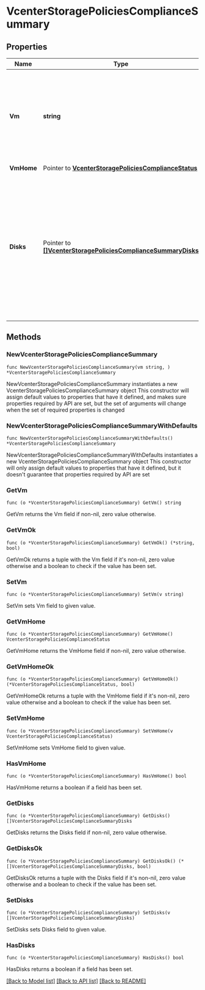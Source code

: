 # VcenterStoragePoliciesComplianceSummary

## Properties

Name | Type | Description | Notes
------------ | ------------- | ------------- | -------------
**Vm** | **string** | Identifier of virtual machine When clients pass a value of this structure as a parameter, the field must be an identifier for the resource type: VirtualMachine. When operations return a value of this structure as a result, the field will be an identifier for the resource type: VirtualMachine. | 
**VmHome** | Pointer to [**VcenterStoragePoliciesComplianceStatus**](VcenterStoragePoliciesComplianceStatus.md) |  | [optional] 
**Disks** | Pointer to [**[]VcenterStoragePoliciesComplianceSummaryDisks**](VcenterStoragePoliciesComplianceSummaryDisks.md) | List of the virtual hard disk. If unset or empty, virtual machine entity does not have any disks or its disks are not associated with a storage policy. When clients pass a value of this structure as a parameter, the key in the field map must be an identifier for the resource type: vcenter.vm.hardware.Disk. When operations return a value of this structure as a result, the key in the field map will be an identifier for the resource type: vcenter.vm.hardware.Disk. | [optional] 

## Methods

### NewVcenterStoragePoliciesComplianceSummary

`func NewVcenterStoragePoliciesComplianceSummary(vm string, ) *VcenterStoragePoliciesComplianceSummary`

NewVcenterStoragePoliciesComplianceSummary instantiates a new VcenterStoragePoliciesComplianceSummary object
This constructor will assign default values to properties that have it defined,
and makes sure properties required by API are set, but the set of arguments
will change when the set of required properties is changed

### NewVcenterStoragePoliciesComplianceSummaryWithDefaults

`func NewVcenterStoragePoliciesComplianceSummaryWithDefaults() *VcenterStoragePoliciesComplianceSummary`

NewVcenterStoragePoliciesComplianceSummaryWithDefaults instantiates a new VcenterStoragePoliciesComplianceSummary object
This constructor will only assign default values to properties that have it defined,
but it doesn't guarantee that properties required by API are set

### GetVm

`func (o *VcenterStoragePoliciesComplianceSummary) GetVm() string`

GetVm returns the Vm field if non-nil, zero value otherwise.

### GetVmOk

`func (o *VcenterStoragePoliciesComplianceSummary) GetVmOk() (*string, bool)`

GetVmOk returns a tuple with the Vm field if it's non-nil, zero value otherwise
and a boolean to check if the value has been set.

### SetVm

`func (o *VcenterStoragePoliciesComplianceSummary) SetVm(v string)`

SetVm sets Vm field to given value.


### GetVmHome

`func (o *VcenterStoragePoliciesComplianceSummary) GetVmHome() VcenterStoragePoliciesComplianceStatus`

GetVmHome returns the VmHome field if non-nil, zero value otherwise.

### GetVmHomeOk

`func (o *VcenterStoragePoliciesComplianceSummary) GetVmHomeOk() (*VcenterStoragePoliciesComplianceStatus, bool)`

GetVmHomeOk returns a tuple with the VmHome field if it's non-nil, zero value otherwise
and a boolean to check if the value has been set.

### SetVmHome

`func (o *VcenterStoragePoliciesComplianceSummary) SetVmHome(v VcenterStoragePoliciesComplianceStatus)`

SetVmHome sets VmHome field to given value.

### HasVmHome

`func (o *VcenterStoragePoliciesComplianceSummary) HasVmHome() bool`

HasVmHome returns a boolean if a field has been set.

### GetDisks

`func (o *VcenterStoragePoliciesComplianceSummary) GetDisks() []VcenterStoragePoliciesComplianceSummaryDisks`

GetDisks returns the Disks field if non-nil, zero value otherwise.

### GetDisksOk

`func (o *VcenterStoragePoliciesComplianceSummary) GetDisksOk() (*[]VcenterStoragePoliciesComplianceSummaryDisks, bool)`

GetDisksOk returns a tuple with the Disks field if it's non-nil, zero value otherwise
and a boolean to check if the value has been set.

### SetDisks

`func (o *VcenterStoragePoliciesComplianceSummary) SetDisks(v []VcenterStoragePoliciesComplianceSummaryDisks)`

SetDisks sets Disks field to given value.

### HasDisks

`func (o *VcenterStoragePoliciesComplianceSummary) HasDisks() bool`

HasDisks returns a boolean if a field has been set.


[[Back to Model list]](../README.md#documentation-for-models) [[Back to API list]](../README.md#documentation-for-api-endpoints) [[Back to README]](../README.md)


